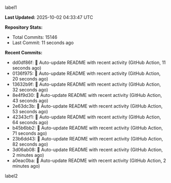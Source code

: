 
label1 
<!-- ACTIVITY_START -->
**Last Updated:** 2025-10-02 04:33:47 UTC

**Repository Stats:**
- Total Commits: 15146
- Last Commit: 11 seconds ago

**Recent Commits:**
- dd0df86f: 🤖 Auto-update README with recent activity (GitHub Action, 11 seconds ago)
- 0136f975: 🤖 Auto-update README with recent activity (GitHub Action, 20 seconds ago)
- 13632b9f: 🤖 Auto-update README with recent activity (GitHub Action, 32 seconds ago)
- 8e4f9d30: 🤖 Auto-update README with recent activity (GitHub Action, 43 seconds ago)
- 2e63dc3b: 🤖 Auto-update README with recent activity (GitHub Action, 53 seconds ago)
- 42343cf1: 🤖 Auto-update README with recent activity (GitHub Action, 64 seconds ago)
- b45b6bb2: 🤖 Auto-update README with recent activity (GitHub Action, 71 seconds ago)
- 23b6dd43: 🤖 Auto-update README with recent activity (GitHub Action, 82 seconds ago)
- 3d06ab08: 🤖 Auto-update README with recent activity (GitHub Action, 2 minutes ago)
- a0eac0ba: 🤖 Auto-update README with recent activity (GitHub Action, 2 minutes ago)
<!-- ACTIVITY_END -->

label2
